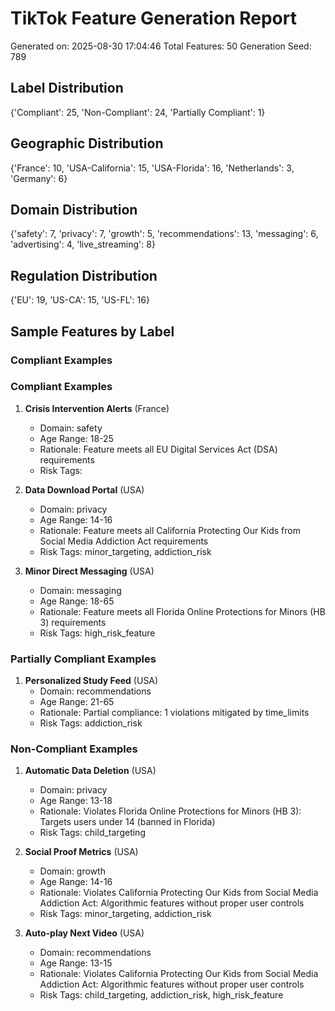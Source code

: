 # TikTok Feature Generation Report
Generated on: 2025-08-30 17:04:46
Total Features: 50
Generation Seed: 789

## Label Distribution
{'Compliant': 25, 'Non-Compliant': 24, 'Partially Compliant': 1}

## Geographic Distribution
{'France': 10, 'USA-California': 15, 'USA-Florida': 16, 'Netherlands': 3, 'Germany': 6}

## Domain Distribution
{'safety': 7, 'privacy': 7, 'growth': 5, 'recommendations': 13, 'messaging': 6, 'advertising': 4, 'live_streaming': 8}

## Regulation Distribution
{'EU': 19, 'US-CA': 15, 'US-FL': 16}

## Sample Features by Label

### Compliant Examples
### Compliant Examples

1. **Crisis Intervention Alerts** (France)
   - Domain: safety
   - Age Range: 18-25
   - Rationale: Feature meets all EU Digital Services Act (DSA) requirements
   - Risk Tags: 

2. **Data Download Portal** (USA)
   - Domain: privacy
   - Age Range: 14-16
   - Rationale: Feature meets all California Protecting Our Kids from Social Media Addiction Act requirements
   - Risk Tags: minor_targeting, addiction_risk

3. **Minor Direct Messaging** (USA)
   - Domain: messaging
   - Age Range: 18-65
   - Rationale: Feature meets all Florida Online Protections for Minors (HB 3) requirements
   - Risk Tags: high_risk_feature
### Partially Compliant Examples

1. **Personalized Study Feed** (USA)
   - Domain: recommendations
   - Age Range: 21-65
   - Rationale: Partial compliance: 1 violations mitigated by time_limits
   - Risk Tags: addiction_risk
### Non-Compliant Examples

1. **Automatic Data Deletion** (USA)
   - Domain: privacy
   - Age Range: 13-18
   - Rationale: Violates Florida Online Protections for Minors (HB 3): Targets users under 14 (banned in Florida)
   - Risk Tags: child_targeting

2. **Social Proof Metrics** (USA)
   - Domain: growth
   - Age Range: 14-16
   - Rationale: Violates California Protecting Our Kids from Social Media Addiction Act: Algorithmic features without proper user controls
   - Risk Tags: minor_targeting, addiction_risk

3. **Auto-play Next Video** (USA)
   - Domain: recommendations
   - Age Range: 13-15
   - Rationale: Violates California Protecting Our Kids from Social Media Addiction Act: Algorithmic features without proper user controls
   - Risk Tags: child_targeting, addiction_risk, high_risk_feature
